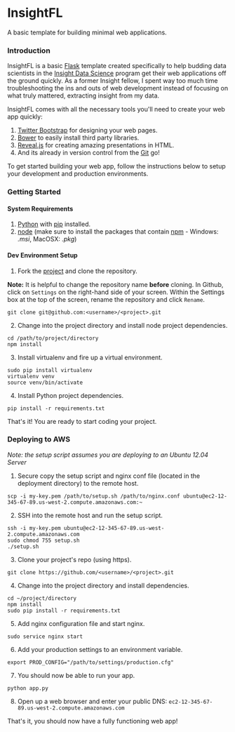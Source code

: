 # InsightFL
A basic template for building minimal web applications.

### Introduction
InsightFL is a basic [Flask](http://flask.pocoo.org/) template created specifically to help budding
data scientists in the [Insight Data Science](http://insightdatascience.com/) program get their web applications
off the ground quickly. As a former Insight fellow, I spent way too much time troubleshooting the ins and outs of
web development instead of focusing on what truly mattered, extracting insight from my data.

InsightFL comes with all the necessary tools you'll need to create your web app quickly:

  1. [Twitter Bootstrap](http://getbootstrap.com/) for designing your web pages.
  2. [Bower](http://bower.io/) to easily install third party libraries.
  3. [Reveal.js](http://lab.hakim.se/reveal-js/#/) for creating amazing presentations in HTML.
  4. And its already in version control from the [Git](http://git-scm.com/) go!

To get started building your web app, follow the instructions below to setup your development and production
environments.

### Getting Started <a name="getting-started"></a>
#### System Requirements <a name="system-requirements"></a>
1. [Python](https://www.python.org/downloads/) with [pip](http://pip.readthedocs.org/en/latest/installing.html) installed.
2. [node](http://nodejs.org/) (make sure to install the packages that contain [npm](https://www.npmjs.org/) - Windows: *.msi*, MacOSX: *.pkg*)

#### Dev Environment Setup <a name="environment-setup"></a>
1. Fork the [project](https://github.com/stormpython/insightfl/fork) and clone the repository.

  **Note:** It is helpful to change the repository name **before** cloning. In Github, click on `Settings` on the right-hand
  side of your screen. Within the Settings box at the top of the screen, rename the repository and click `Rename`.

  ```
  git clone git@github.com:<username>/<project>.git
  ```

2. Change into the project directory and install node project dependencies.

  ```
  cd /path/to/project/directory
  npm install
  ```

3. Install virtualenv and fire up a virtual environment.

  ```
  sudo pip install virtualenv
  virtualenv venv
  source venv/bin/activate
  ```

4. Install Python project dependencies.

  ```
  pip install -r requirements.txt
  ```

That's it! You are ready to start coding your project.

### Deploying to AWS

*Note: the setup script assumes you are deploying to an Ubuntu 12.04 Server*

1. Secure copy the setup script and nginx conf file (located in the deployment directory) to the remote host.

  ```
  scp -i my-key.pem /path/to/setup.sh /path/to/nginx.conf ubuntu@ec2-12-345-67-89.us-west-2.compute.amazonaws.com:~
  ```

2. SSH into the remote host and run the setup script.

  ```
  ssh -i my-key.pem ubuntu@ec2-12-345-67-89.us-west-2.compute.amazonaws.com
  sudo chmod 755 setup.sh
  ./setup.sh
  ```

3. Clone your project's repo (using https).

  ```
  git clone https://github.com/<username>/<project>.git
  ```

4. Change into the project directory and install dependencies.

  ```
  cd ~/project/directory
  npm install
  sudo pip install -r requirements.txt
  ```

5. Add nginx configuration file and start nginx.

  ```
  sudo service nginx start
  ```

6. Add your production settings to an environment variable.

  ```
  export PROD_CONFIG="/path/to/settings/production.cfg"
  ```

7. You should now be able to run your app.

  ```
  python app.py
  ```

8. Open up a web browser and enter your public DNS: `ec2-12-345-67-89.us-west-2.compute.amazonaws.com`

That's it, you should now have a fully functioning web app!
